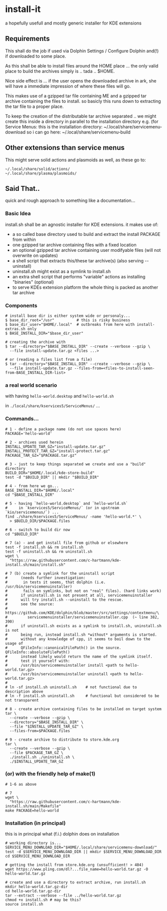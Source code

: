 # install-it

a hopefully usefull and mostly generic installer for KDE extensions

## Requirements

This shall do the job if used via Dolphin Settings / Configure Dolphin and(!)
if downloaded to some place.

As this shall be able to install files around the HOME place ... the
only valid place to build the archives simply is .. tada .. $HOME.

Nice side effect is ... if the user opens the downloaded archive in ark,
she will have a immediate impression of where these files will go.

This makes use of a gzipped tar file containing ME and a gzipped tar archive
containing the files to install. so basicly this runs down to extracting
the tar file to a proper place.

To keep the creation of the distributable tar archive separated .. we might
create this inside a directory in parallel to the installation directory
e.g. (for Service Menus:
this is the installation directory: ~/.local/share/servicemenu-download
so i can go here: ~/.local/share/servicemenu-build

## Other extensions than service menus

This might serve solid actions and plasmoids as well, as these go to:

```
~/.local/share/solid/actions/
~/.local/share/plasma/plasmoids/
```

## Said That..

quick and rough approach to something like a documentation...

### Basic Idea

install.sh shall be an agnostic installer for KDE extensions. it makes use of:

* a so called base directory used to build and extract the install PACKAGE from within
* one gzipped tar archive containing files with a fixed location
* an optional gzipped tar archive containing user modifyable files (will not overwrite on updates)
* a shell script that extracts this/these tar archive(s) (also serving --uninstall)
* uninstall.sh might exist as a symlink to install.sh
* an extra shell script that performs "variable" actions as installing "binaries" (optional)
* to serve KDEs extension platform the whole thing is packed as another tar archive


### Components

```
# install base dir is either system wide or personaly...
$ base_dir_root="/usr"          # this is risky business
$ base_dir_user="$HOME/.local"  # outbreaks from here with install-extras.sh only
$ BASE_INSTALL_DIR="$base_dir_user"
```


```
# creating the archive with
$ tar --directory="$BASE_INSTALL_DIR" --create --verbose --gzip \
  --file install-update.tar.gz <files ...>
```

```
# or (reading a files list from a file)
$ tar --directory="$BASE_INSTALL_DIR" --create --verbose --gzip \
  --file install-update.tar.gz --files-from=<files-to-install-seen-from-BASE_INSTALL_DIR-list>
```


### a real world scenario

with having `hello-world.desktop` and `hello-world.sh `

in `./local/share/kservices5/ServiceMenus/` ...

### Commands...


```
# 1 - define a package name (do not use spaces here)
PACKAGE='hello-world'

# 2 - archives used herein
INSTALL_UPDATE_TAR_GZ="install-update.tar.gz"
INSTALL_PROTECT_TAR_GZ="install-protect.tar.gz"
PACKAGE_TAR_GZ="$PACKAGE.tar.gz"

# 3 - just to keep things separated we create and use a "build" directory
BUILD_DIR="$HOME/.local/kde-store-build"
test -d "$BUILD_DIR" || mkdir "$BUILD_DIR"

# 4 - from here we go...
BASE_INSTALL_DIR="$HOME/.local"
cd "$BASE_INSTALL_DIR"

# 5 - having `hello-world.desktop` and `hello-world.sh`
#     in `kservices5/ServiceMenus/` (or in upstream `kio/servicemenus/`) ...
find ./share/kservices5/ServiceMenus/ -name 'hello-world.*' \
  > $BUILD_DIR/$PACKAGE.files

# 6 - switch to build dir now
cd "$BUILD_DIR"

# 7 (a) - and get install file from github or elsewhere
test -f install.sh && rm install.sh
test -f uninstall.sh && rm uninstall.sh
wget \
  "https://raw.githubusercontent.com/c-hartmann/kde-install.sh/main/install.sh"

# 7 (b) create a symlink for the uninstall script
#      (needs further investigation:
#       in tests it seems, that dolphin (i.e. /usr/bin/servicemenuinstaller)
#       fails on symlinks, but not on "real" files). (hard links work)
#      if uninstall.sh is not present at all, servicemenuinstaller
#      will try install.sh --uninstall to the rescue.
#      see the source:
#      https://github.com/KDE/dolphin/blob/master/src/settings/contextmenu/\
#         servicemenuinstaller/servicemenuinstaller.cpp  (~ line 382, 390)
#      if uninstall.sh exists as a symlink to install.sh, uninstall.sh is not
#      being run, instead install.sh *without* arguments is started.
#      without any knowledge of cpp, it seems to boil down to the usage of
#      QFileInfo::canonicalFilePath() in the source. QFileInfo::absoluteFilePath()
#      instead likely would return the name of the symlink itself.
#      test it yourself with:
#      /usr/bin/servicemenuinstaller install <path to hello-world.tar.gz>
#      /usr/bin/servicemenuinstaller uninstall <path to hello-world.tar.gz>
#
# ln -sf install.sh uninstall.sh    # not functional due to description above
# ln -f install.sh uninstall.sh     # functional but considered to be not transparent

# 8 - create archive containing files to be installed on target system
tar \
  --create --verbose --gzip \
  --directory="$BASE_INSTALL_DIR" \
  --file "$INSTALL_UPDATE_TAR_GZ" \
  --files-from=$PACKAGE.files

# 9 - create archive to distribute to store.kde.org
tar \
  --create --verbose --gzip \
  --file $PACKAGE_TAR_GZ \
  ./install.sh ./uninstall.sh \
  ./$INSTALL_UPDATE_TAR_GZ
```

### (or) with the friendly help of make(1)

```
# 1-6 as above

# 7
wget \
  "https://raw.githubusercontent.com/c-hartmann/kde-install.sh/main/Makefile"
make PACKAGE=hello-world
```


### Installation (in principal)

this is in principal what (f.i.) dolphin does on installation


```
# working directory is...
SERVICE_MENU_DOWNLOAD_DIR="$HOME/.local/share/servicemenu-download/"
test -d $SERVICE_MENU_DOWNLOAD_DIR || mkdir $SERVICE_MENU_DOWNLOAD_DIR
cd $SERVICE_MENU_DOWNLOAD_DIR

# getting the install from store.kde.org (unsufficient! > 404)
wget https://www.pling.com/dl?...file_name=hello-world.tar.gz -O hello-world.tar.gz

# create and use a directory to extract archive, run install.sh
mkdir hello-world.tar.gz-dir
cd hello-world.tar.gz-dir
tar --extract --verbose --file ../hello-world.tar.gz
chmod +x install.sh # may be this?
source install.sh
```
